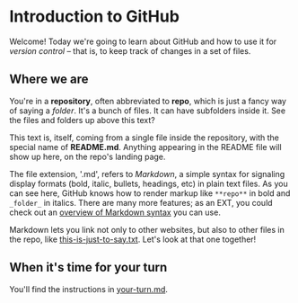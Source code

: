 # Introduction to GitHub

Welcome! Today we're going to learn about GitHub and how to use it for _version control_ – that is, to keep track of changes in a set of files.

## Where we are

You're in a **repository**, often abbreviated to **repo**, which is just a fancy way of saying a _folder_. It's a bunch of files. It can have subfolders inside it.  See the files and folders up above this text?

This text is, itself, coming from a single file inside the repository, with the special name of **README.md**. Anything appearing in the README file will show up here, on the repo's landing page.

The file extension, '.md', refers to _Markdown_, a simple syntax for signaling display formats (bold, italic, bullets, headings, etc) in plain text files. As you can see here, GitHub knows how to render markup like `**repo**` in bold and `_folder_` in italics. There are many more features; as an EXT, you could check out an [overview of Markdown syntax](https://www.markdownguide.org/basic-syntax/) you can use.

Markdown lets you link not only to other websites, but also to other files in the repo, like [this-is-just-to-say.txt](this-is-just-to-say.txt). Let's look at that one together!

## When it's time for your turn

You'll find the instructions in [your-turn.md](your-turn.md).
